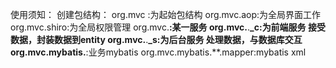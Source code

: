 使用须知：
	创建包结构：
                                             		org.mvc :为起始包结构
                                             		org.mvc.aop:为全局界面工作
                                             		org.mvc.shiro:为全局权限管理
                                             		org.mvc.**:某一服务
                                             		org.mvc.**.**_c:为前端服务  接受数据，封装数据到entity
                                             		org.mvc.**.**_s:为后台服务  处理数据，与数据库交互
                                             		org.mvc.mybatis.**:业务mybatis
                                             		org.mvc.mybatis.**.mapper:mybatis xml
		
